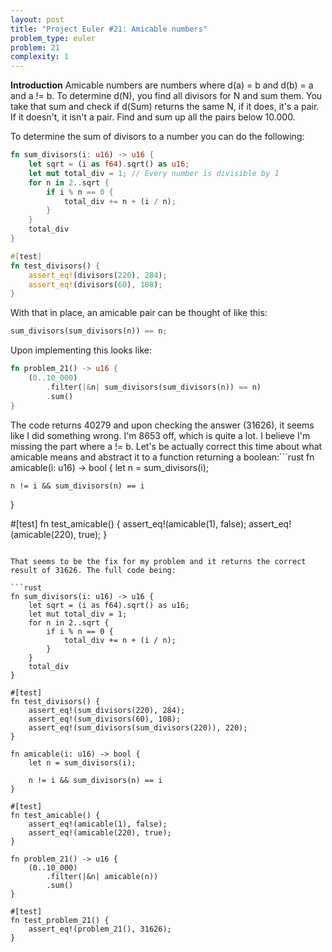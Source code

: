 ```yaml
---
layout: post
title: "Project Euler #21: Amicable numbers"
problem_type: euler
problem: 21
complexity: 1
---
```

**Introduction**
Amicable numbers are numbers where d(a) = b and d(b) = a and a != b. To determine d(N), you find all divisors for N and sum them. You take that sum and check if d(Sum) returns the same N, if it does, it's a pair. If it doesn't, it isn't a pair. Find and sum up all the pairs below 10.000.

To determine the sum of divisors to a number you can do the following:

```rust
fn sum_divisors(i: u16) -> u16 {
    let sqrt = (i as f64).sqrt() as u16;
    let mut total_div = 1; // Every number is divisible by 1
    for n in 2..sqrt {
        if i % n == 0 {
            total_div += n + (i / n);
        }
    }
    total_div
}

#[test]
fn test_divisors() {
    assert_eq!(divisors(220), 284);
    assert_eq!(divisors(60), 108);
}
```

With that in place, an amicable pair can be thought of like this:

```rust
sum_divisors(sum_divisors(n)) == n;
```

Upon implementing this looks like:

```rust
fn problem_21() -> u16 {
    (0..10_000)
        .filter(|&n| sum_divisors(sum_divisors(n)) == n)
        .sum()
}
```

The code returns 40279 and upon checking the answer (31626), it seems like I did something wrong. I'm 8653 off, which is quite a lot. I believe I'm missing the part where a != b. Let's be actually correct this time about what amicable means and abstract it to a function returning a boolean:```rust
fn amicable(i: u16) -> bool {
    let n = sum_divisors(i);

    n != i && sum_divisors(n) == i
}

#[test]
fn test_amicable() {
    assert_eq!(amicable(1), false);
    assert_eq!(amicable(220), true);
}
```

That seems to be the fix for my problem and it returns the correct result of 31626. The full code being:

```rust
fn sum_divisors(i: u16) -> u16 {
    let sqrt = (i as f64).sqrt() as u16;
    let mut total_div = 1;
    for n in 2..sqrt {
        if i % n == 0 {
            total_div += n + (i / n);
        }
    }
    total_div
}

#[test]
fn test_divisors() {
    assert_eq!(sum_divisors(220), 284);
    assert_eq!(sum_divisors(60), 108);
    assert_eq!(sum_divisors(sum_divisors(220)), 220);
}

fn amicable(i: u16) -> bool {
    let n = sum_divisors(i);

    n != i && sum_divisors(n) == i
}

#[test]
fn test_amicable() {
    assert_eq!(amicable(1), false);
    assert_eq!(amicable(220), true);
}

fn problem_21() -> u16 {
    (0..10_000)
        .filter(|&n| amicable(n))
        .sum()
}

#[test]
fn test_problem_21() {
    assert_eq!(problem_21(), 31626);
}
```